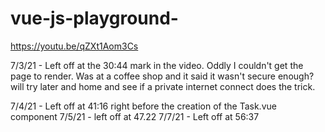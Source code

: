 # vue-js-playground-

https://youtu.be/qZXt1Aom3Cs

7/3/21 - Left off at the 30:44 mark in the video. Oddly I couldn't get the page to render. Was at a coffee shop and it said it wasn't secure enough? will try later and home and see if a private internet connect does the trick.

7/4/21 - Left off at 41:16 right before the creation of the Task.vue component
7/5/21 - left off at 47.22
7/7/21 - Left off at 56:37